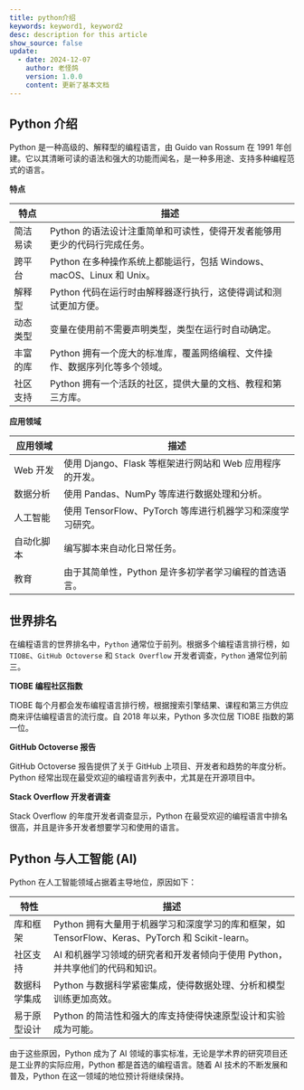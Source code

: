```yaml
---
title: python介绍
keywords: keyword1, keyword2
desc: description for this article
show_source: false
update:
  - date: 2024-12-07
    author: 老怪鸽
    version: 1.0.0
    content: 更新了基本文档
---
```


## Python 介绍

Python 是一种高级的、解释型的编程语言，由 Guido van Rossum 在 1991 年创建。它以其清晰可读的语法和强大的功能而闻名，是一种多用途、支持多种编程范式的语言。

**特点**

| 特点         | 描述                                                         |
| ------------ | ------------------------------------------------------------ |
| 简洁易读     | Python 的语法设计注重简单和可读性，使得开发者能够用更少的代码行完成任务。 |
| 跨平台       | Python 在多种操作系统上都能运行，包括 Windows、macOS、Linux 和 Unix。 |
| 解释型       | Python 代码在运行时由解释器逐行执行，这使得调试和测试更加方便。     |
| 动态类型     | 变量在使用前不需要声明类型，类型在运行时自动确定。               |
| 丰富的库     | Python 拥有一个庞大的标准库，覆盖网络编程、文件操作、数据序列化等多个领域。 |
| 社区支持     | Python 拥有一个活跃的社区，提供大量的文档、教程和第三方库。       |


**应用领域**

| 应用领域       | 描述                                                         |
| -------------- | ------------------------------------------------------------ |
| Web 开发       | 使用 Django、Flask 等框架进行网站和 Web 应用程序的开发。       |
| 数据分析       | 使用 Pandas、NumPy 等库进行数据处理和分析。                   |
| 人工智能       | 使用 TensorFlow、PyTorch 等库进行机器学习和深度学习研究。     |
| 自动化脚本     | 编写脚本来自动化日常任务。                                     |
| 教育           | 由于其简单性，Python 是许多初学者学习编程的首选语言。         |


## 世界排名

在编程语言的世界排名中，`Python` 通常位于前列。根据多个编程语言排行榜，如 `TIOBE`、`GitHub Octoverse` 和 `Stack Overflow` 开发者调查，`Python` 通常位列前三。

**TIOBE 编程社区指数**

TIOBE 每个月都会发布编程语言排行榜，根据搜索引擎结果、课程和第三方供应商来评估编程语言的流行度。自 2018 年以来，Python 多次位居 TIOBE 指数的第一位。

**GitHub Octoverse 报告**

GitHub Octoverse 报告提供了关于 GitHub 上项目、开发者和趋势的年度分析。Python 经常出现在最受欢迎的编程语言列表中，尤其是在开源项目中。

**Stack Overflow 开发者调查**

Stack Overflow 的年度开发者调查显示，Python 在最受欢迎的编程语言中排名很高，并且是许多开发者想要学习和使用的语言。

## Python 与人工智能 (AI)

Python 在人工智能领域占据着主导地位，原因如下：

| 特性          | 描述                                                         |
| ------------- | ------------------------------------------------------------ |
| 库和框架      | Python 拥有大量用于机器学习和深度学习的库和框架，如 TensorFlow、Keras、PyTorch 和 Scikit-learn。 |
| 社区支持      | AI 和机器学习领域的研究者和开发者倾向于使用 Python，并共享他们的代码和知识。 |
| 数据科学集成  | Python 与数据科学紧密集成，使得数据处理、分析和模型训练更加高效。 |
| 易于原型设计  | Python 的简洁性和强大的库支持使得快速原型设计和实验成为可能。       |

由于这些原因，Python 成为了 AI 领域的事实标准，无论是学术界的研究项目还是工业界的实际应用，Python 都是首选的编程语言。随着 AI 技术的不断发展和普及，Python 在这一领域的地位预计将继续保持。